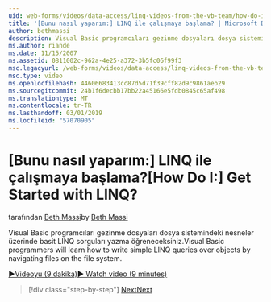 ```yaml
---
uid: web-forms/videos/data-access/linq-videos-from-the-vb-team/how-do-i-get-started-with-linq
title: '[Bunu nasıl yaparım:] LINQ ile çalışmaya başlama? | Microsoft Docs'
author: bethmassi
description: Visual Basic programcıları gezinme dosyaları dosya sistemindeki nesneler üzerinde basit LINQ sorguları yazma öğreneceksiniz.
ms.author: riande
ms.date: 11/15/2007
ms.assetid: 0811002c-962a-4e25-a372-3b5fc06f99f3
msc.legacyurl: /web-forms/videos/data-access/linq-videos-from-the-vb-team/how-do-i-get-started-with-linq
msc.type: video
ms.openlocfilehash: 44606683413cc87d5d71f39cff82d9c9861aeb29
ms.sourcegitcommit: 24b1f6decbb17bb22a45166e5fdb0845c65af498
ms.translationtype: MT
ms.contentlocale: tr-TR
ms.lasthandoff: 03/01/2019
ms.locfileid: "57070905"
---
```

<a name="how-do-i-get-started-with-linq"></a><span data-ttu-id="cc3f6-104">[Bunu nasıl yaparım:] LINQ ile çalışmaya başlama?</span><span class="sxs-lookup"><span data-stu-id="cc3f6-104">[How Do I:] Get Started with LINQ?</span></span>
====================
<span data-ttu-id="cc3f6-105">tarafından [Beth Massi](https://github.com/bethmassi)</span><span class="sxs-lookup"><span data-stu-id="cc3f6-105">by [Beth Massi](https://github.com/bethmassi)</span></span>

<span data-ttu-id="cc3f6-106">Visual Basic programcıları gezinme dosyaları dosya sistemindeki nesneler üzerinde basit LINQ sorguları yazma öğreneceksiniz.</span><span class="sxs-lookup"><span data-stu-id="cc3f6-106">Visual Basic programmers will learn how to write simple LINQ queries over objects by navigating files on the file system.</span></span>

[<span data-ttu-id="cc3f6-107">&#9654;Videoyu (9 dakika)</span><span class="sxs-lookup"><span data-stu-id="cc3f6-107">&#9654; Watch video (9 minutes)</span></span>](https://channel9.msdn.com/Blogs/ASP-NET-Site-Videos/how-do-i-get-started-with-linq)

> [!div class="step-by-step"]
> [<span data-ttu-id="cc3f6-108">Next</span><span class="sxs-lookup"><span data-stu-id="cc3f6-108">Next</span></span>](how-do-i-perform-group-and-aggregate-queries.md)
